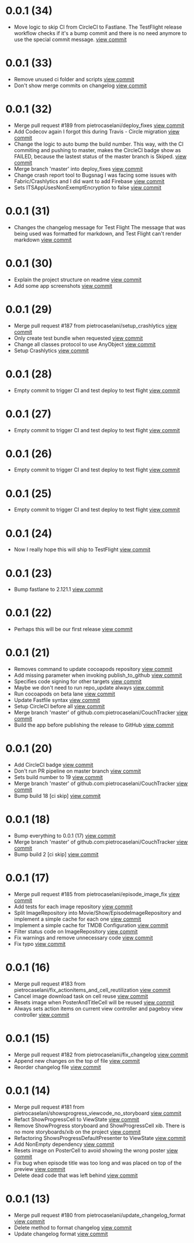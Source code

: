 # 0.0.1 (34) 
* Move logic to skip CI from CircleCI to Fastlane. The TestFlight release workflow checks if it's a bump commit and there is no need anymore to use the special commit message. [view commit](http://github.com/pietrocaselani/CouchTracker/commit/4395a49929f86ea68dfbf8da0bc94029517111fa)

# 0.0.1 (33) 
* Remove unused ci folder and scripts [view commit](http://github.com/pietrocaselani/CouchTracker/commit/87e55195f841670effe8f14012aac068ea573149)
* Don't show merge commits on changelog [view commit](http://github.com/pietrocaselani/CouchTracker/commit/a9704cbed7624d769d1164b6e3261c12ce7f34c2)

# 0.0.1 (32) 
* Merge pull request #189 from pietrocaselani/deploy_fixes [view commit](http://github.com/pietrocaselani/CouchTracker/commit/29f949c3886e56f34311b55685356b3d399f8466)
* Add Codecov again I forgot this during Travis - Circle migration [view commit](http://github.com/pietrocaselani/CouchTracker/commit/cae2e576aa65c5233e8ab57b665da96d02f4c3b7)
* Change the logic to auto bump the build number. This way, with the CI commiting and pushing to master, makes the CircleCI badge show as FAILED, because the lastest status of the master branch is Skiped. [view commit](http://github.com/pietrocaselani/CouchTracker/commit/31913de2e3be3a54377d400a287420ebea3f957c)
* Merge branch 'master' into deploy_fixes [view commit](http://github.com/pietrocaselani/CouchTracker/commit/23fc9a53a4d31972f64084e07e0356846057ef70)
* Change crash report tool to Bugsnag I was facing some issues with Fabric/Crashlytics and I did want to add Firebase [view commit](http://github.com/pietrocaselani/CouchTracker/commit/2190989b49617109d94c47068d088e6e81179d06)
* Sets ITSAppUsesNonExemptEncryption to false [view commit](http://github.com/pietrocaselani/CouchTracker/commit/95c599e81dd6634c3d5f8d08771ce99faaae199b)

# 0.0.1 (31) 
* Changes the changelog message for Test Flight The message that was being used was formatted for markdown, and Test Flight can't render markdown [view commit](http://github.com/pietrocaselani/CouchTracker/commit/ba44fd0ab1746e0b5f4f2bdc283019ddfdfffb26)

# 0.0.1 (30) 
* Explain the project structure on readme [view commit](http://github.com/pietrocaselani/CouchTracker/commit/c1fe8658d4c93ce375f7a4c59ffee4f0857d3228)
* Add some app screenshots [view commit](http://github.com/pietrocaselani/CouchTracker/commit/eb5faddee3beccc05c3f984c0d4403ad74fc979d)

# 0.0.1 (29) 
* Merge pull request #187 from pietrocaselani/setup_crashlytics [view commit](http://github.com/pietrocaselani/CouchTracker/commit/17d92857fcf32792af85c0033f82213670a3b604)
* Only create test bundle when requested [view commit](http://github.com/pietrocaselani/CouchTracker/commit/9f39e33418e01f1de3c50752226825a0556d8ad7)
* Change all classes protocol to use AnyObject [view commit](http://github.com/pietrocaselani/CouchTracker/commit/105760bf24d8b8fbaddddc3a90a90f5e77be69fc)
* Setup Crashlytics [view commit](http://github.com/pietrocaselani/CouchTracker/commit/db5f29d691cac0494496829fc838e20b6e2069ce)

# 0.0.1 (28) 
* Empty commit to trigger CI and test deploy to test flight [view commit](http://github.com/pietrocaselani/CouchTracker/commit/9aca0e7504d82e85385d99351a93a3279b1fdbad)

# 0.0.1 (27) 
* Empty commit to trigger CI and test deploy to test flight [view commit](http://github.com/pietrocaselani/CouchTracker/commit/10c7cf70b300794e2e966758f01c663d7715247c)

# 0.0.1 (26) 
* Empty commit to trigger CI and test deploy to test flight [view commit](http://github.com/pietrocaselani/CouchTracker/commit/6fb7f80d3fd8b0d8588e7d771b48db30bb6d4c15)

# 0.0.1 (25) 
* Empty commit to trigger CI and test deploy to test flight [view commit](http://github.com/pietrocaselani/CouchTracker/commit/90410432da81526ea6102efa1aa1b2a1dcdfbd7b)

# 0.0.1 (24) 
* Now I really hope this will ship to TestFlight [view commit](http://github.com/pietrocaselani/CouchTracker/commit/5c6b2fc8f6421b3d2c45c44ee128324b30a768ed)

# 0.0.1 (23) 
* Bump fastlane to 2.121.1 [view commit](http://github.com/pietrocaselani/CouchTracker/commit/ace7c4837e3bc5f7fbbaccb375e730501c156794)

# 0.0.1 (22) 
* Perhaps this will be our first release [view commit](http://github.com/pietrocaselani/CouchTracker/commit/15fdf7886a733518df1b7a531d8f168c9f2cd331)

# 0.0.1 (21) 
* Removes command to update cocoapods repository [view commit](http://github.com/pietrocaselani/CouchTracker/commit/1c60014a461a00b21f48af7cecd302808b1fce1f)
* Add missing parameter when invoking publish_to_github [view commit](http://github.com/pietrocaselani/CouchTracker/commit/cbd6ccbf455f70339c8fe4cd3b792b87d9dcafcf)
* Specifies code signing for other targets [view commit](http://github.com/pietrocaselani/CouchTracker/commit/217eb9c265f777a7460038bbee2b7a55fd718032)
* Maybe we don't need to run repo_update always [view commit](http://github.com/pietrocaselani/CouchTracker/commit/2c4783f79d70831fb18adf9b449266bcc66c1659)
* Run cocoapods on beta lane [view commit](http://github.com/pietrocaselani/CouchTracker/commit/c5150f48073aba3f8b7fb98965144b48e15afa15)
* Update Fastfile syntax [view commit](http://github.com/pietrocaselani/CouchTracker/commit/2588d754fd4ae65e76ffb7e73786e961c42082ea)
* Setup CircleCI before all [view commit](http://github.com/pietrocaselani/CouchTracker/commit/6c37d1ceb7aa60d3598b0e68aba8a8e6043240b8)
* Merge branch 'master' of github.com:pietrocaselani/CouchTracker [view commit](http://github.com/pietrocaselani/CouchTracker/commit/cc8065969589a44673096472c5b8bb72e35b7ec4)
* Build the app before publishing the release to GitHub [view commit](http://github.com/pietrocaselani/CouchTracker/commit/a4c6e79fad59cb2a9d2492d794ddb15390b352cc)

# 0.0.1 (20) 
* Add CircleCI badge [view commit](http://github.com/pietrocaselani/CouchTracker/commit/745f567e811b0df19cb4a38dd25662a109a5395d)
* Don't run PR pipeline on master branch [view commit](http://github.com/pietrocaselani/CouchTracker/commit/2f99468b0b80f55b37ac63b51880924c97ad0b8c)
* Sets build number to 19 [view commit](http://github.com/pietrocaselani/CouchTracker/commit/16da3e69378cf50f4c45d1966f1453e2efcb603a)
* Merge branch 'master' of github.com:pietrocaselani/CouchTracker [view commit](http://github.com/pietrocaselani/CouchTracker/commit/d2316b56887b9643270a2fef3d160b1aa2bd1d32)
* Bump build 18 [ci skip] [view commit](http://github.com/pietrocaselani/CouchTracker/commit/cfb1f39543ea3a7de0a6b611be47fbf6dfc0037d)

# 0.0.1 (18)
* Bump everything to 0.0.1 (17) [view commit](http://github.com/pietrocaselani/CouchTracker/commit/f0317042aa57b58f85e3386518151af747ec824f)
* Merge branch 'master' of github.com:pietrocaselani/CouchTracker [view commit](http://github.com/pietrocaselani/CouchTracker/commit/96087465eadfb5a3ae0b1b8a411b061aa2a860a8)
* Bump build 2 [ci skip] [view commit](http://github.com/pietrocaselani/CouchTracker/commit/1740d839f111e1a68653e9d199cd8cca8a9a2342)

# 0.0.1 (17)
* Merge pull request #185 from pietrocaselani/episode_image_fix [view commit](http://github.com/pietrocaselani/CouchTracker/commit/fd23d6c37300ea5106bb6a14b2a96b87b27f45a6)
* Add tests for each image repository [view commit](http://github.com/pietrocaselani/CouchTracker/commit/8d8d27ff11e5895a3cb3873cf8714a41779e770a)
* Split ImageRepository into Movie/Show/EpisodeImageRepository and implement a simple cache for each one [view commit](http://github.com/pietrocaselani/CouchTracker/commit/c3055feb8897614d2af36d2ed0ffa03e3b29c49a)
* Implement a simple cache for TMDB Configuration [view commit](http://github.com/pietrocaselani/CouchTracker/commit/75527ece796e270828103e860973da8289f9c99a)
* Filter status code on ImageRepository [view commit](http://github.com/pietrocaselani/CouchTracker/commit/0256aabdb81d0c476326d563c1e631995bec5dc8)
* Fix warnings and remove unnecessary code [view commit](http://github.com/pietrocaselani/CouchTracker/commit/3ae012de251169d13f433da5752fc2edf2e45cbe)
* Fix typo [view commit](http://github.com/pietrocaselani/CouchTracker/commit/946dbfe6ea42cda9ae2d6b2877a9bcc8210d52f5)

# 0.0.1 (16)
* Merge pull request #183 from pietrocaselani/fix_actionitems_and_cell_reutilization [view commit](http://github.com/pietrocaselani/CouchTracker/commit/8c5670cc94ba9e5ab86764a74275aede79d164cb)
* Cancel image download task on cell reuse [view commit](http://github.com/pietrocaselani/CouchTracker/commit/2936cc618fccefd91165372fb89e809e198a2587)
* Resets image when PosterAndTitleCell will be reused [view commit](http://github.com/pietrocaselani/CouchTracker/commit/aa513ab42f9999f3619f24c9a199bd8fafa47eb6)
* Always sets action items on current view controller and pageboy view controller [view commit](http://github.com/pietrocaselani/CouchTracker/commit/a7203b852da6eb3a36ec415be932047e9dd36633)

# 0.0.1 (15)
* Merge pull request #182 from pietrocaselani/fix_changelog [view commit](http://github.com/pietrocaselani/CouchTracker/commit/324f1fdbe19a7f82b6cc47c677a10e1a7cc578b0)
* Append new changes on the top of file [view commit](http://github.com/pietrocaselani/CouchTracker/commit/3be58afa4bfdfcb4129b1a0aa06d4f2f03c59cc1)
* Reorder changelog file [view commit](http://github.com/pietrocaselani/CouchTracker/commit/5ccdca3e81adc90d7055b2d6b7410aad17ee95e6)

# 0.0.1 (14)
* Merge pull request #181 from pietrocaselani/showsprogress_viewcode_no_storyboard [view commit](http://github.com/pietrocaselani/CouchTracker/commit/332882052c750cb3133d3e940643c2819c7bfef0)
* Refact ShowProgressCell to ViewState [view commit](http://github.com/pietrocaselani/CouchTracker/commit/f7c4315650d8a897d5df46bc17b1b58caccf48ef)
* Remove ShowProgress storyboard and ShowProgressCell xib. There is no more storyboards/xib on the project [view commit](http://github.com/pietrocaselani/CouchTracker/commit/86306c12318ed21fa47d4758c2e7e581b4749875)
* Refactoring ShowsProgressDefaultPresenter to ViewState [view commit](http://github.com/pietrocaselani/CouchTracker/commit/50d5daecf8307d45d0bc8a5541bfc081e1c97717)
* Add NonEmpty dependency [view commit](http://github.com/pietrocaselani/CouchTracker/commit/d2219874e517281da6c21c6bda72ff8aaf98a5b4)
* Resets image on PosterCell to avoid showing the wrong poster [view commit](http://github.com/pietrocaselani/CouchTracker/commit/b2a875abc5646cab42676596010f427254f83418)
* Fix bug when episode title was too long and was placed on top of the preview [view commit](http://github.com/pietrocaselani/CouchTracker/commit/c59933633540722331c97acd340303ec5a8ccbc5)
* Delete dead code that was left behind [view commit](http://github.com/pietrocaselani/CouchTracker/commit/ec39442694f78285b0714b339bbed1a2f45beedf)

# 0.0.1 (13)
* Merge pull request #180 from pietrocaselani/update_changelog_format [view commit](http://github.com/pietrocaselani/CouchTracker/commit/8e8b1593cc45862e2a63f7c7e2217d619781f259)
* Delete method to format changelog [view commit](http://github.com/pietrocaselani/CouchTracker/commit/4be3d0effd1e45b6a5d9b84d91cc9fd58e4dcdef)
* Update changelog format [view commit](http://github.com/pietrocaselani/CouchTracker/commit/7b67fbe624a3792207c9aed30051e7aaf935a076)
